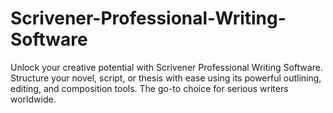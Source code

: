 # Scrivener-Professional-Writing-Software
Unlock your creative potential with Scrivener Professional Writing Software. Structure your novel, script, or thesis with ease using its powerful outlining, editing, and composition tools. The go-to choice for serious writers worldwide.
